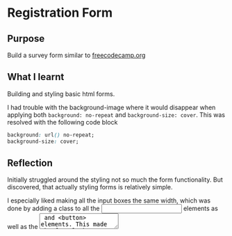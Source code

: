 # Registration Form

## Purpose

Build a survey form similar to [freecodecamp.org](https://survey-form.freecodecamp.rocks/)

## What I learnt

Building and styling basic html forms.

I had trouble with the background-image where it would disappear when applying both ```background: no-repeat``` and ```background-size: cover```. This was resolved with the following code block

```css
background: url() no-repeat;
background-size: cover;
```

## Reflection

Initially struggled around the styling not so much the form functionality. But discovered, that actually styling forms is relatively simple.

I especially liked making all the input boxes the same width, which was done by adding a class to all the <input> elements as well as the <textarea> and <button> elements. This made the form look more uniformed.

Also centreing the form by applying ```margin: 0 auto;``` to the entire form resulted in a good look.